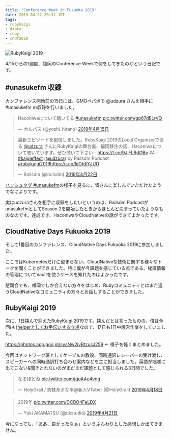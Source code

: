 ```yaml
---
title: "Conference Week in Fukuoka 2019"
date: 2019-04-22 20:31 JST
tags: 
- rubykaigi
- diary
- ruby
- cndf2019
---
```


![RubyKaigi 2019](2019/rubykaigi2019.jpg)

4/15からの1週間、福岡のConference Weekで何をしてきたのかという日記です。

## #unasukefm 収録
カンファレンス開始前の15日には、GMOペパボで @udzura さんを相手に #unasukefm の収録を行いました。

<blockquote class="twitter-tweet" data-lang="ja"><p lang="ja" dir="ltr">Haconiwaについて聴いてる <a href="https://twitter.com/hashtag/unasukefm?src=hash&amp;ref_src=twsrc%5Etfw">#unasukefm</a> <a href="https://t.co/gp67dELrVQ">pic.twitter.com/gp67dELrVQ</a></p>&mdash; カルパス (@yoshi_hirano) <a href="https://twitter.com/yoshi_hirano/status/1117728125339623429?ref_src=twsrc%5Etfw">2019年4月15日</a></blockquote>
<script async src="https://platform.twitter.com/widgets.js" charset="utf-8"></script>

<blockquote class="twitter-tweet" data-lang="ja"><p lang="ja" dir="ltr">最新エピソードを配信しました。RubyKaigi 2019のLocal Organizerである <a href="https://twitter.com/udzura?ref_src=twsrc%5Etfw">@udzura</a> さんにRubyKaigiの舞台裏、福岡移住の話、Haconiwaについて聴いています。ぜひ聴いて下さい - <a href="https://t.co/9JjFL6dOBv">https://t.co/9JjFL6dOBv</a> #4 - <a href="https://twitter.com/hashtag/kaigieffect?src=hash&amp;ref_src=twsrc%5Etfw">#kaigieffect</a> (<a href="https://twitter.com/udzura?ref_src=twsrc%5Etfw">@udzura</a>) by Railsdm Podcast <a href="https://twitter.com/hashtag/rubykaigi2019?src=hash&amp;ref_src=twsrc%5Etfw">#rubykaigi2019</a><a href="https://t.co/kjOtdiYJUO">https://t.co/kjOtdiYJUO</a></p>&mdash; Railsdm (@railsdm) <a href="https://twitter.com/railsdm/status/1120116666719854592?ref_src=twsrc%5Etfw">2019年4月22日</a></blockquote>
<script async src="https://platform.twitter.com/widgets.js" charset="utf-8"></script>

[ハッシュタグ #unasukefm](https://twitter.com/hashtag/unasukefm?f=tweets&vertical=default&src=hash)の様子を見るに、皆さんに楽しんでいただけたようでなによりです。

実はudzuraさんを相手に収録をしたいというのは、Railsdm PodcastがunasukefmとしてSeason 2を開始したときからほとんど決まっていたようなものなのです。達成でき、HaconiwaやCloudNativeの話ができてよかったです。

## CloudNative Days Fukuoka 2019
そして1番目のカンファレンス、CloudNative Days Fukuoka 2019に参加しました。

ここではKubernetesだけに留まらない、CloudNativeな技術に関する様々なトークを聞くことができました。特に僕が今課題を感じている点である、秘匿情報の管理についてVaultを使うケースを知れたのはよかったです。

懇親会でも、福岡でしか会えない方々をはじめ、Rubyコミュニティとはまた違うCloudNativeなコミュニティの方々とお話しすることができました。


## RubyKaigi 2019
次に、1日挟んで迎えたRubyKaigi 2019です。挟んだとは言ったものの、僕は今回(も)[helperとしてお手伝いする立場](https://rubykaigi.org/2019/team#helpers)なので、17日も1日中設営作業をしていました。

<https://photos.app.goo.gl/svaNw2jvBtzusJ259> ← 様子を軽くまとめました。

今回はネットワーク斑としてケーブルの敷設、同時通訳レシーバーの受け渡し、スピーカーへの同時通訳打ち合わせ案内などを主に担当しました。英語が咄嗟に出てこない&聞きとれないのがまだまだ課題として感じられる3日間でした。

<blockquote class="twitter-tweet" data-lang="ja"><p lang="ja" dir="ltr">なるほどね <a href="https://t.co/jqoAAe4vng">pic.twitter.com/jqoAAe4vng</a></p>&mdash; HolyGrail / 蜘蛛糸まな🕸️@新人VTuber (@HolyGrail) <a href="https://twitter.com/HolyGrail/status/1118770018240479232?ref_src=twsrc%5Etfw">2019年4月18日</a></blockquote>
<script async src="https://platform.twitter.com/widgets.js" charset="utf-8"></script>

<blockquote class="twitter-tweet" data-lang="ja"><p lang="ja" dir="ltr">2019年 <a href="https://t.co/CCBO4FeLDX">pic.twitter.com/CCBO4FeLDX</a></p>&mdash; Yuki AKAMATSU (@ukstudio) <a href="https://twitter.com/ukstudio/status/1119932840982921228?ref_src=twsrc%5Etfw">2019年4月21日</a></blockquote>
<script async src="https://platform.twitter.com/widgets.js" charset="utf-8"></script>


今になっても、「ああ、良かったなぁ」というふんわりとした感想しか出てきません。
